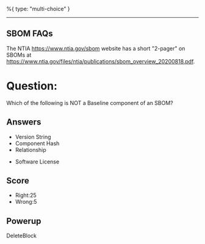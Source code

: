 %{
 type: "multi-choice"
}

---
## SBOM FAQs
The NTIA https://www.ntia.gov/sbom website
has a short "2-pager" on SBOMs at
https://www.ntia.gov/files/ntia/publications/sbom_overview_20200818.pdf.


# Question:
Which of the following is
NOT a Baseline component of an SBOM?

## Answers
- Version String
- Component Hash
- Relationship
* Software License

## Score
- Right:25
- Wrong:5

## Powerup
DeleteBlock
